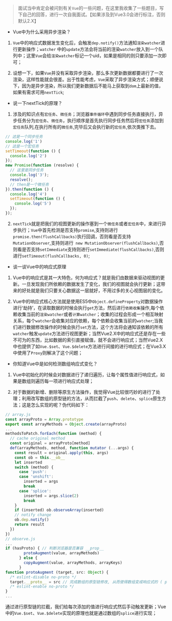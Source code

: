 > 面试当中肯定会被问到有关`Vue`的一些问题，在这里我收集了一些题目，写下自己的回答，进行一次自我面试。【如果涉及到Vue3.0会进行标注，否则默认2.X】
- Vue中为什么采用异步渲染？
1. `Vue`中的响应式数据发生变化后，会触发`dep.notify()`方法通知`渲染watcher`进行更新操作；`watcher` 中的`update`方法会将当前的渲染`watcher`放入到一个队列中；这里`Vue`会给`渲染watcher`标记一个uid，如果是相同的则只要添加一次即可；

2. 设想一下，如果`Vue`并没有采取异步渲染，那么多次更新数据都要进行了一次渲染，这样性能就会很差。出于性能考虑，`Vue`采取了异步渲染方式；顺便说下，因为是异步渲染，所以我们更新数据后不能马上获取到`dom`上最新的值，如果有需求可用`nextTick`;

- 说一下nextTick的原理？
1. 涉及的知识点有`宏任务`、`微任务`；浏览器`事件循环`中遇到同步任务直接执行，异步任务分为`宏任务`、`微任务`，执行顺序是首先执行同步任务然后将`宏任务`添加到`宏任务`队列,在执行所有的`微任务`,完毕后又会执行新的`宏任务`,依次类推下去。
```js
// 这是一个同步任务
console.log('1')         
// 这是一个宏任务
setTimeout(function () {   
  console.log('2')                   
});
new Promise(function (resolve) {
  // 这里是同步任务
  console.log('3');        
  resolve();                        
  // then是一个微任务
}).then(function () {      
  console.log('4')                   
  setTimeout(function () {
    console.log('5')
  });
});
```
2. `nextTick`就是把我们的视图更新的操作塞到一个`微任务`或者`宏任务`中，来进行异步执行；`Vue`中首先检测是否支持`promise`,支持则进行`promise.then(flushCallbacks)`执行回调，否则看是否支持`MutationObserver`,支持则进行` new MutationObserver(flushCallbacks)`,否则看是否支持`setImmediate`支持则进行`setImmediate(flushCallbacks)`,否则进行`setTimeout(flushCallbacks, 0)`;

- 谈一谈Vue中的响应式原理
1. Vue中的响应式是其一大特色，何为响应式？就是我们由数据来驱动视图的更新。一旦发现我们所依赖的数据发生了变化，我们的视图就会执行更新；这带来的好处就是我们只要关心数据这一层就好，不用过多的关心视图层的变化。

2. Vue中的响应式核心方法就是使用ES5中`Object.defineProperty`对数据操作进行‘劫持’，在读取数据的时候会执行`get`方法，然后进行`依赖收集`操作,每个依赖收集当前的`渲染watcher`或者`计算watcher`；收集的过程会形成一个相互映射关系，每个`watcher`会收集对应的依赖，每个依赖会收集当前的`watcher`;当我们进行数据修改操作的时候会执行`set`方法，这个方法将会通知该依赖的所有`watcher`触发`update`方法进行视图更新；当然Vue2.X中的响应式还是存在一些不可为的东西，比如数据的索引直接赋值，就不会进行响应式；当然Vue2.X中也提供了如`Vue.$set`、`Vue.$delete`方法进行间接的进行响应式；在Vue3.X中使用了`Proxy`则解决了这个问题；

- 你知道Vue中是如何检测数组响应式变化？
1. Vue中初始化的时候会对数据进行了递归遍历，让每个属性值进行响应式，如果是数组则遍历每一项进行响应式处理；

2. 对于数据的新增、删除等原生方法操作，我觉得Vue比较很巧妙的进行了处理；利用改写数组的原型链的方法，从而拦截了`push`、`delete`、`splice`原生方法；这是怎么实现的呢？伪代码如下：

```js
// array.js
const arrayProto = Array.prototype
export const arrayMethods = Object.create(arrayProto)
...
methodsToPatch.forEach(function (method) {
  // cache original method
  const original = arrayProto[method]
  def(arrayMethods, method, function mutator (...args) {
    const result = original.apply(this, args)
    const ob = this.__ob__
    let inserted
    switch (method) {
      case 'push':
      case 'unshift':
        inserted = args
        break
      case 'splice':
        inserted = args.slice(2)
        break
    }
    if (inserted) ob.observeArray(inserted)
    // notify change
    ob.dep.notify()
    return result
  })
})
// observe.js
...
if (hasProto) { // 判断浏览器是否兼容 __prop__ 
        protoAugment(value, arrayMethods)
      } else {
        copyAugment(value, arrayMethods, arrayKeys)
      }
function protoAugment (target, src: Object) {
  /* eslint-disable no-proto */
  target.__proto__ = src // 完成数组的原型链修改, 从而使得数组变成响应式的 ( pop, push, shift, unshift, ... )
  /* eslint-enable no-proto */
}
...
```
通过进行原型链的拦截，我们给每次添加的值进行响应式然后手动触发更新；Vue中的`Vue.$set`、`Vue.$delete`实现的原理也就是通过数组的`splice`进行实现；